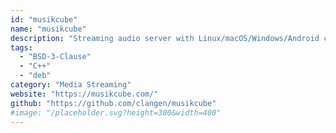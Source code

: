 ```yaml
---
id: "musikcube"
name: "musikcube"
description: "Streaming audio server with Linux/macOS/Windows/Android clients."
tags:
  - "BSD-3-Clause"
  - "C++"
  - "deb"
category: "Media Streaming"
website: "https://musikcube.com/"
github: "https://github.com/clangen/musikcube"
#image: "/placeholder.svg?height=300&width=400"
---
```


